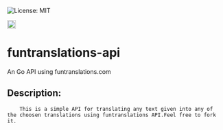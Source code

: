 ![License: MIT](https://img.shields.io/badge/Language-GO-blue.svg)  <p align="left"><img src="https://konpa.github.io/devicon/devicon.git/icons/go/go-original.svg" alt="go" width="20" height="20"/></p>
# funtranslations-api

An Go API using funtranslations.com

## Description:
        This is a simple API for translating any text given into any of the choosen translations using funtranslations API.Feel free to fork it.

